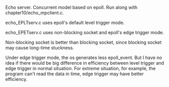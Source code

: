 Echo server. Concurrent model based on epoll. Run along with chapter10/echo_mpclient.c.

echo_EPLTserv.c uses epoll's default level trigger mode.

echo_EPETserv.c uses non-blocking socket and epoll's edge trigger mode.

Non-blocking socket is better than blocking socket, since blocking socket may cause long-time stuckness.

Under edge trigger mode, the os generates less epoll_event. But I have no idea if there would be big difference in efficiency between level trigger and edge trigger in normal situation. For extreme situation, for example, the program can't read the data in time, edge trigger may have better efficiency.